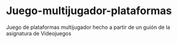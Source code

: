 # Juego-multijugador-plataformas
Juego de plataformas multijugador hecho a partir de un guión de la asignatura de Videojuegos
